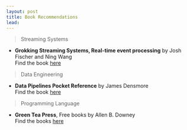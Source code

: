 ```yaml
---
layout: post
title: Book Recommendations
lead: 
---
```



> Streaming Systems

* **Grokking Streaming Systems, Real-time event processing** by Josh Fischer and Ning Wang  
Find the book [here](https://www.manning.com/books/grokking-streaming-systems)

> Data Engineering

* **Data Pipelines Pocket Reference** by James Densmore  
Find the book [here](https://www.oreilly.com/library/view/data-pipelines-pocket/9781492087823/)

> Programming Language

* **Green Tea Press**, Free books by Allen B. Downey  
  Find the books [here](https://greenteapress.com/wp/)
